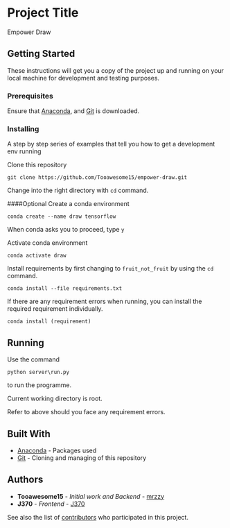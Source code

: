 # Project Title

Empower Draw

## Getting Started

These instructions will get you a copy of the project up and running on your local machine for development and testing purposes.

### Prerequisites

Ensure that [Anaconda](https://www.anaconda.com/download/), and [Git](https://git-scm.com/) is downloaded.

### Installing

A step by step series of examples that tell you how to get a development env running

Clone this repository

```
git clone https://github.com/Tooawesome15/empower-draw.git
```

Change into the right directory with ```cd``` command.

####Optional
Create a conda environment

```
conda create --name draw tensorflow
```

When conda asks you to proceed, type ```y```

Activate conda environment
```
conda activate draw
```

Install requirements by first changing to ```fruit_not_fruit``` by using the ```cd``` command.
```
conda install --file requirements.txt
```

If there are any requirement errors when running, you can install the required requirement individually.
```
conda install (requirement)
```

## Running

Use the command
```
python server\run.py
```
to run the programme.

Current working directory is root.

Refer to above should you face any requirement errors.

## Built With

* [Anaconda](https://www.anaconda.com/) - Packages used
* [Git](https://git-scm.com/) - Cloning and managing of this repository

## Authors

* **Tooawesome15** - *Initial work and Backend* - [mrzzy](https://github.com/Tooawesome15)
* **J370** - *Frontend* - [J370](https://github.com/J370)

See also the list of [contributors](https://github.com/Tooawesome15/empower-draw/graphs/contributors) who participated in this project.
